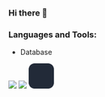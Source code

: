### Hi there 👋

<!--
**cobaltburn/cobaltburn** is a ✨ _special_ ✨ repository because its `README.md` (this file) appears on your GitHub profile.

Here are some ideas to get you started:

- 🔭 I’m currently working on ...
- 🌱 I’m currently learning ...
- 👯 I’m looking to collaborate on ...
- 🤔 I’m looking for help with ...
- 💬 Ask me about ...
- 📫 How to reach me: ...
- 😄 Pronouns: ...
- ⚡ Fun fact: ...
-->


<h3 align="left">Languages and Tools:</h3>

- Database
<div align="left">
    <img src="https://github.com/onemarc/tech-icons/blob/main/icons/mysql-dark.svg" width="50">
    <img src="https://skillicons.dev/icons?i=sqlite" width="50">
    <img src="https://github.com/onemarc/tech-icons/blob/main/icons/surrealdb-dark.svg" width="50">
</div>
